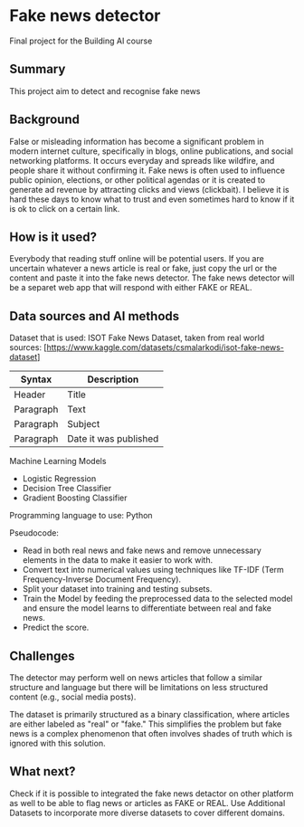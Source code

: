<!-- This is the markdown template for the final project of the Building AI course, 
created by Reaktor Innovations and University of Helsinki. 
Copy the template, paste it to your GitHub README and edit! -->

# Fake news detector

Final project for the Building AI course

## Summary

 This project aim to detect and recognise fake news

## Background

False or misleading information has become a significant problem in modern internet culture, specifically in blogs, online publications, and social networking platforms. It occurs everyday and spreads like wildfire, and people share it without confirming it. Fake news is often used to influence public opinion, elections, or other political agendas or it is created to generate ad revenue by attracting clicks and views (clickbait). I believe it is hard these days to know what to trust and even sometimes hard to know if it is ok to click on a certain link.  

## How is it used?

Everybody that reading stuff online will be potential users. If you are uncertain whatever a news article is real or fake, just copy the url or the content and paste it into the fake news detector. The fake news detector will be a separet web app that will respond with either FAKE or REAL.

## Data sources and AI methods

Dataset that is used: ISOT Fake News Dataset, taken from real world sources:
[https://www.kaggle.com/datasets/csmalarkodi/isot-fake-news-dataset]

| Syntax      | Description |
| ----------- | ----------- |
| Header      | Title       |
| Paragraph   | Text        |
| Paragraph   | Subject        |
| Paragraph   | Date it was published        |

Machine Learning Models
 - Logistic Regression
 - Decision Tree Classifier
 - Gradient Boosting Classifier

Programming language to use: Python

Pseudocode:
* Read in both real news and fake news and remove unnecessary elements in the data to make it easier to work with.
* Convert text into numerical values using techniques like TF-IDF (Term Frequency-Inverse Document Frequency).
* Split your dataset into training and testing subsets.
* Train the Model by feeding the preprocessed data to the selected model and ensure the model learns to differentiate between real and fake news.
* Predict the score.

## Challenges
The detector may perform well on news articles that follow a similar structure and language but there will be limitations on less structured content (e.g., social media posts).

The dataset is primarily structured as a binary classification, where articles are either labeled as "real" or "fake." This simplifies the problem but fake news is a complex phenomenon that often involves shades of truth which is ignored with this solution.

## What next?
Check if it is possible to integrated the fake news detactor on other platform as well to be able to flag news or articles as FAKE or REAL.
Use Additional Datasets to incorporate more diverse datasets to cover different domains.
